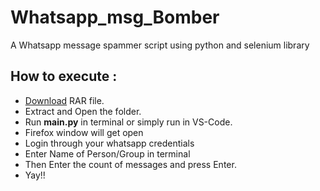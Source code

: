 # Whatsapp_msg_Bomber

A Whatsapp message spammer script using python and selenium library

## How to execute :

- [Download](https://github.com/deveshp007/Whatsapp_msg_Bomber/raw/master/Whatsapp_msg_bomber.rar) RAR file.
- Extract and Open the folder.
- Run <b>main.py</b> in terminal or simply run in VS-Code.
- Firefox window will get open
- Login through your whatsapp credentials
- Enter Name of Person/Group in terminal
- Then Enter the count of messages and press Enter.
- Yay!!
